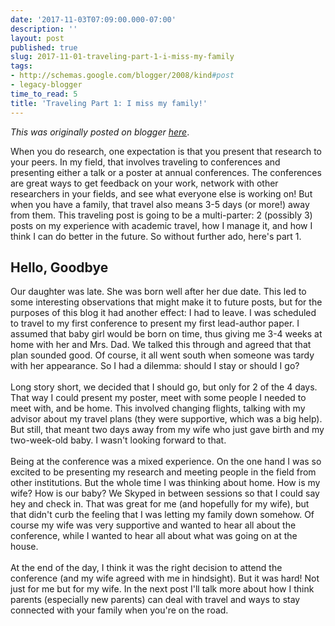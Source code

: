 ```yaml
---
date: '2017-11-03T07:09:00.000-07:00'
description: ''
layout: post
published: true
slug: 2017-11-01-traveling-part-1-i-miss-my-family
tags:
- http://schemas.google.com/blogger/2008/kind#post
- legacy-blogger
time_to_read: 5
title: 'Traveling Part 1: I miss my family!'
---
```


*This was originally posted on blogger [here](https://thedadphd.blogspot.com/2017/11/traveling-part-1-i-miss-my-family.html)*.

When you do research, one expectation is that you present that research to your peers. In my field, that involves traveling to conferences and presenting either a talk or a poster at annual conferences. The conferences are great ways to get feedback on your work, network with other researchers in your fields, and see what everyone else is working on! But when you have a family, that travel also means 3-5 days (or more!) away from them. This traveling post is going to be a multi-parter: 2 (possibly 3) posts on my experience with academic travel, how I manage it, and how I think I can do better in the future. So without further ado, here's part 1.<br />
<h2>
Hello, Goodbye</h2>
Our daughter was late. She was born well after her due date. This led to some interesting observations that might make it to future posts, but for the purposes of this blog it had another effect: I had to leave. I was scheduled to travel to my first conference to present my first lead-author paper. I assumed that baby girl would be born on time, thus giving me 3-4 weeks at home with her and Mrs. Dad. We talked this through and agreed that that plan sounded good. Of course, it all went south when someone was tardy with her appearance. So I had a dilemma: should I stay or should I go?<br />
<br />
Long story short, we decided that I should go, but only for 2 of the 4 days. That way I could present my poster, meet with some people I needed to meet with, and be home. This involved changing flights, talking with my advisor about my travel plans (they were supportive, which was a big help). But still, that meant two days away from my wife who just gave birth and my two-week-old baby. I wasn't looking forward to that.<br />
<br />
Being at the conference was a mixed experience. On the one hand I was so excited to be presenting my research and meeting people in the field from other institutions. But the whole time I was thinking about home. How is my wife? How is our baby? We Skyped in between sessions so that I could say hey and check in. That was great for me (and hopefully for my wife), but that didn't curb the feeling that I was letting my family down somehow. Of course my wife was very supportive and wanted to hear all about the conference, while I wanted to hear all about what was going on at the house.<br />
<br />
At the end of the day, I think it was the right decision to attend the conference (and my wife agreed with me in hindsight). But it was hard! Not just for me but for my wife. In the next post I'll talk more about how I think parents (especially new parents) can deal with travel and ways to stay connected with your family when you're on the road.
